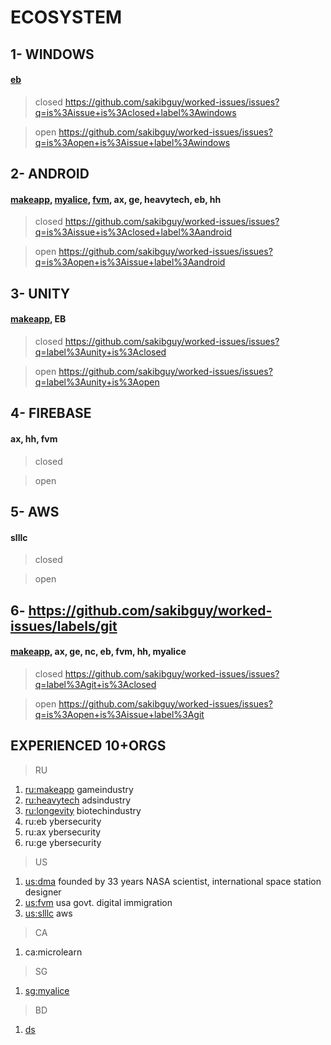# ECOSYSTEM
## 1- WINDOWS 
#### [eb](https://github.com/sakibguy/worked-issues/issues?q=label%3Aeb+label%3Awindows+label%3Agamecheat+is%3Aclosed)
> closed https://github.com/sakibguy/worked-issues/issues?q=is%3Aissue+is%3Aclosed+label%3Awindows

> open https://github.com/sakibguy/worked-issues/issues?q=is%3Aopen+is%3Aissue+label%3Awindows

## 2- ANDROID 
#### [makeapp](https://github.com/sakibguy/worked-issues/issues?q=label%3Amakeapp+is%3Aclosed+label%3Aandroid), [myalice](https://github.com/sakibguy/worked-issues/issues?q=label%3Amyalice+is%3Aclosed), [fvm](https://github.com/sakibguy/worked-issues/issues?q=is%3Aissue+is%3Aclosed+label%3Afvm+label%3Aandroid), ax, ge, heavytech, eb, hh 
> closed https://github.com/sakibguy/worked-issues/issues?q=is%3Aissue+is%3Aclosed+label%3Aandroid

> open https://github.com/sakibguy/worked-issues/issues?q=is%3Aopen+is%3Aissue+label%3Aandroid


## 3- UNITY 
#### [makeapp](https://github.com/sakibguy/worked-issues/issues?q=is%3Aclosed+label%3Amakeapp+label%3Aunity), EB
> closed https://github.com/sakibguy/worked-issues/issues?q=label%3Aunity+is%3Aclosed

> open https://github.com/sakibguy/worked-issues/issues?q=label%3Aunity+is%3Aopen

## 4- FIREBASE 
#### ax, hh, fvm
> closed

> open

## 5- AWS 
#### slllc
> closed

> open

## 6- https://github.com/sakibguy/worked-issues/labels/git 
#### [makeapp](https://github.com/sakibguy/worked-issues/issues?q=is%3Aissue+label%3Agit+label%3Amakeapp+is%3Aclosed), ax, ge, nc, eb, fvm, hh, myalice
> closed https://github.com/sakibguy/worked-issues/issues?q=label%3Agit+is%3Aclosed

> open https://github.com/sakibguy/worked-issues/issues?q=is%3Aopen+is%3Aissue+label%3Agit


## EXPERIENCED 10+ORGS
> RU
1. [ru:makeapp](https://developer.get-work.app/en/login) gameindustry
2. [ru:heavytech](http://questmedia.ru/) adsindustry
3. [ru:longevity](https://longevityintime.org/en/) biotechindustry
4. ru:eb ybersecurity
5. ru:ax ybersecurity
6. ru:ge ybersecurity

> US
1. [us:dma](https://dma.com.bd/) founded by 33 years NASA scientist, international space station designer
2. [us:fvm](https://www.filemyvisa.com/) usa govt. digital immigration
3. [us:slllc](https://shadhinlab.com/) aws

> CA
1. ca:microlearn

> SG
1. [sg:myalice](https://www.myalice.ai/)

> BD
1. [ds](http://datasoft-bd.com/)
